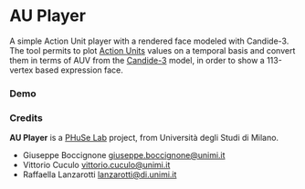 # AU Player
A simple Action Unit player with a rendered face modeled with Candide-3.  
The tool permits to plot [Action Units](https://www.cs.cmu.edu/~face/facs.htm) values on a temporal basis and convert them in terms of AUV from the [Candide-3](http://www.icg.isy.liu.se/candide/) model, in order to show a 113-vertex based expression face.

### Demo


### Credits
**AU Player** is a [PHuSe Lab](http://phuselab.di.unimi.it/) project, from Università degli Studi di Milano.
- Giuseppe Boccignone <giuseppe.boccignone@unimi.it>
- Vittorio Cuculo <vittorio.cuculo@unimi.it>
- Raffaella Lanzarotti <lanzarotti@di.unimi.it>
